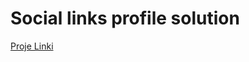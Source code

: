 # Social links profile solution

[Proje Linki](https://ulviyyakhanbayli-social-links-profile.netlify.app/)